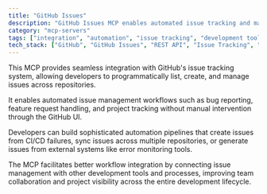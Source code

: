 ```yaml
---
title: "GitHub Issues"
description: "GitHub Issues MCP enables automated issue tracking and management workflows through GitHub's API for streamlined development processes."
category: "mcp-servers"
tags: ["integration", "automation", "issue tracking", "development tools", "CI/CD"]
tech_stack: ["GitHub", "GitHub Issues", "REST API", "Issue Tracking", "Workflow Automation", "Error Monitoring Tools"]
---
```


This MCP provides seamless integration with GitHub's issue tracking system, allowing developers to programmatically list, create, and manage issues across repositories. 

It enables automated issue management workflows such as bug reporting, feature request handling, and project tracking without manual intervention through the GitHub UI.

Developers can build sophisticated automation pipelines that create issues from CI/CD failures, sync issues across multiple repositories, or generate issues from external systems like error monitoring tools. 

The MCP facilitates better workflow integration by connecting issue management with other development tools and processes, improving team collaboration and project visibility across the entire development lifecycle.